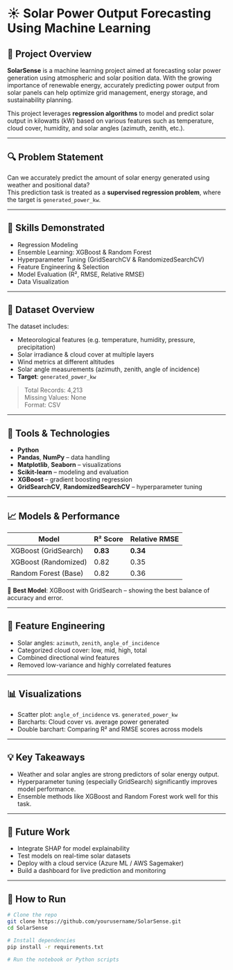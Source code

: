 # ☀️ Solar Power Output Forecasting Using Machine Learning

## 📌 Project Overview
**SolarSense** is a machine learning project aimed at forecasting solar power generation using atmospheric and solar position data. With the growing importance of renewable energy, accurately predicting power output from solar panels can help optimize grid management, energy storage, and sustainability planning.

This project leverages **regression algorithms** to model and predict solar output in kilowatts (kW) based on various features such as temperature, cloud cover, humidity, and solar angles (azimuth, zenith, etc.).

---

## 🔍 Problem Statement
Can we accurately predict the amount of solar energy generated using weather and positional data?  
This prediction task is treated as a **supervised regression problem**, where the target is `generated_power_kw`.

---

## 🧠 Skills Demonstrated
- Regression Modeling
- Ensemble Learning: XGBoost & Random Forest
- Hyperparameter Tuning (GridSearchCV & RandomizedSearchCV)
- Feature Engineering & Selection
- Model Evaluation (R², RMSE, Relative RMSE)
- Data Visualization

---

## 📁 Dataset Overview
The dataset includes:
- Meteorological features (e.g. temperature, humidity, pressure, precipitation)
- Solar irradiance & cloud cover at multiple layers
- Wind metrics at different altitudes
- Solar angle measurements (azimuth, zenith, angle of incidence)
- **Target**: `generated_power_kw`

> Total Records: 4,213  
> Missing Values: None  
> Format: CSV  

---

## 🔧 Tools & Technologies
- **Python**
- **Pandas**, **NumPy** – data handling
- **Matplotlib**, **Seaborn** – visualizations
- **Scikit-learn** – modeling and evaluation
- **XGBoost** – gradient boosting regression
- **GridSearchCV**, **RandomizedSearchCV** – hyperparameter tuning

---

## 📈 Models & Performance

| Model                 | R² Score | Relative RMSE |
|----------------------|----------|----------------|
| XGBoost (GridSearch) | **0.83** | **0.34**       |
| XGBoost (Randomized) | 0.82     | 0.35           |
| Random Forest (Base) | 0.82     | 0.36           |

🔹 **Best Model**: XGBoost with GridSearch – showing the best balance of accuracy and error.

---

## 🧪 Feature Engineering
- Solar angles: `azimuth`, `zenith`, `angle_of_incidence`
- Categorized cloud cover: low, mid, high, total
- Combined directional wind features
- Removed low-variance and highly correlated features

---

## 📊 Visualizations
- Scatter plot: `angle_of_incidence` vs. `generated_power_kw`
- Barcharts: Cloud cover vs. average power generated
- Double barchart: Comparing R² and RMSE scores across models

---

## 💡 Key Takeaways
- Weather and solar angles are strong predictors of solar energy output.
- Hyperparameter tuning (especially GridSearch) significantly improves model performance.
- Ensemble methods like XGBoost and Random Forest work well for this task.

---

## 🚀 Future Work
- Integrate SHAP for model explainability
- Test models on real-time solar datasets
- Deploy with a cloud service (Azure ML / AWS Sagemaker)
- Build a dashboard for live prediction and monitoring

---

## 📂 How to Run

```bash
# Clone the repo
git clone https://github.com/yourusername/SolarSense.git
cd SolarSense

# Install dependencies
pip install -r requirements.txt

# Run the notebook or Python scripts
